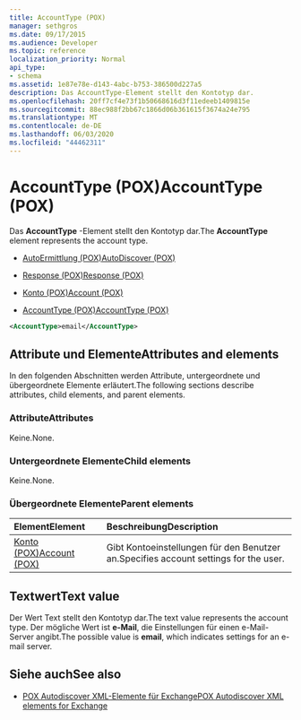 ```yaml
---
title: AccountType (POX)
manager: sethgros
ms.date: 09/17/2015
ms.audience: Developer
ms.topic: reference
localization_priority: Normal
api_type:
- schema
ms.assetid: 1e87e78e-d143-4abc-b753-386500d227a5
description: Das AccountType-Element stellt den Kontotyp dar.
ms.openlocfilehash: 20ff7cf4e73f1b50668616d3f11edeeb1409815e
ms.sourcegitcommit: 88ec988f2bb67c1866d06b361615f3674a24e795
ms.translationtype: MT
ms.contentlocale: de-DE
ms.lasthandoff: 06/03/2020
ms.locfileid: "44462311"
---
```

# <a name="accounttype-pox"></a><span data-ttu-id="cc57b-103">AccountType (POX)</span><span class="sxs-lookup"><span data-stu-id="cc57b-103">AccountType (POX)</span></span>

<span data-ttu-id="cc57b-104">Das **AccountType** -Element stellt den Kontotyp dar.</span><span class="sxs-lookup"><span data-stu-id="cc57b-104">The **AccountType** element represents the account type.</span></span> 
  
- [<span data-ttu-id="cc57b-105">AutoErmittlung (POX)</span><span class="sxs-lookup"><span data-stu-id="cc57b-105">AutoDiscover (POX)</span></span>](autodiscover-pox.md)
  
- [<span data-ttu-id="cc57b-106">Response (POX)</span><span class="sxs-lookup"><span data-stu-id="cc57b-106">Response (POX)</span></span>](response-pox.md)
  
- [<span data-ttu-id="cc57b-107">Konto (POX)</span><span class="sxs-lookup"><span data-stu-id="cc57b-107">Account (POX)</span></span>](account-pox.md)
  
- [<span data-ttu-id="cc57b-108">AccountType (POX)</span><span class="sxs-lookup"><span data-stu-id="cc57b-108">AccountType (POX)</span></span>](accounttype-pox.md)
  
```xml
<AccountType>email</AccountType>
```

## <a name="attributes-and-elements"></a><span data-ttu-id="cc57b-109">Attribute und Elemente</span><span class="sxs-lookup"><span data-stu-id="cc57b-109">Attributes and elements</span></span>

<span data-ttu-id="cc57b-110">In den folgenden Abschnitten werden Attribute, untergeordnete und übergeordnete Elemente erläutert.</span><span class="sxs-lookup"><span data-stu-id="cc57b-110">The following sections describe attributes, child elements, and parent elements.</span></span>
  
### <a name="attributes"></a><span data-ttu-id="cc57b-111">Attribute</span><span class="sxs-lookup"><span data-stu-id="cc57b-111">Attributes</span></span>

<span data-ttu-id="cc57b-112">Keine.</span><span class="sxs-lookup"><span data-stu-id="cc57b-112">None.</span></span>
  
### <a name="child-elements"></a><span data-ttu-id="cc57b-113">Untergeordnete Elemente</span><span class="sxs-lookup"><span data-stu-id="cc57b-113">Child elements</span></span>

<span data-ttu-id="cc57b-114">Keine.</span><span class="sxs-lookup"><span data-stu-id="cc57b-114">None.</span></span>
  
### <a name="parent-elements"></a><span data-ttu-id="cc57b-115">Übergeordnete Elemente</span><span class="sxs-lookup"><span data-stu-id="cc57b-115">Parent elements</span></span>

|<span data-ttu-id="cc57b-116">**Element**</span><span class="sxs-lookup"><span data-stu-id="cc57b-116">**Element**</span></span>|<span data-ttu-id="cc57b-117">**Beschreibung**</span><span class="sxs-lookup"><span data-stu-id="cc57b-117">**Description**</span></span>|
|:-----|:-----|
|[<span data-ttu-id="cc57b-118">Konto (POX)</span><span class="sxs-lookup"><span data-stu-id="cc57b-118">Account (POX)</span></span>](account-pox.md) <br/> |<span data-ttu-id="cc57b-119">Gibt Kontoeinstellungen für den Benutzer an.</span><span class="sxs-lookup"><span data-stu-id="cc57b-119">Specifies account settings for the user.</span></span>  <br/> |
   
## <a name="text-value"></a><span data-ttu-id="cc57b-120">Textwert</span><span class="sxs-lookup"><span data-stu-id="cc57b-120">Text value</span></span>

<span data-ttu-id="cc57b-121">Der Wert Text stellt den Kontotyp dar.</span><span class="sxs-lookup"><span data-stu-id="cc57b-121">The text value represents the account type.</span></span> <span data-ttu-id="cc57b-122">Der mögliche Wert ist **e-Mail**, die Einstellungen für einen e-Mail-Server angibt.</span><span class="sxs-lookup"><span data-stu-id="cc57b-122">The possible value is **email**, which indicates settings for an e-mail server.</span></span> 
  
## <a name="see-also"></a><span data-ttu-id="cc57b-123">Siehe auch</span><span class="sxs-lookup"><span data-stu-id="cc57b-123">See also</span></span>

- [<span data-ttu-id="cc57b-124">POX Autodiscover XML-Elemente für Exchange</span><span class="sxs-lookup"><span data-stu-id="cc57b-124">POX Autodiscover XML elements for Exchange</span></span>](pox-autodiscover-xml-elements-for-exchange.md)

